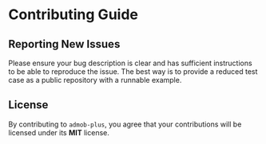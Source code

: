 # Contributing Guide

## Reporting New Issues

Please ensure your bug description is clear and has sufficient instructions to be able to reproduce the issue. The best way is to provide a reduced test case as a public repository with a runnable example.

## License

By contributing to `admob-plus`, you agree that your contributions will be licensed under its **MIT** license.

